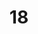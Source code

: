 ---
title: "18"
imageurl: "../src/content/thumbnail/18.webp"
dwnurl: "https://imgs1.thamizhnation.org/18.jpg"
tags: ['thalaivar']
---